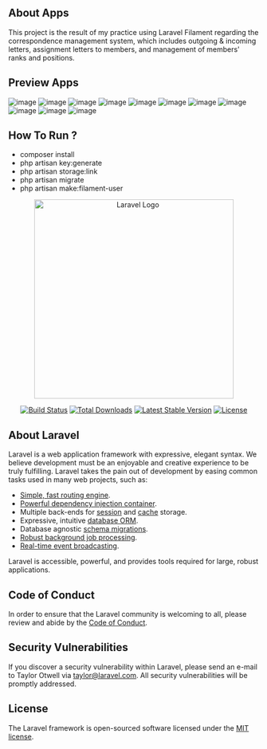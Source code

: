 ## About Apps
This project is the result of my practice using Laravel Filament regarding the correspondence management system, which includes outgoing & incoming letters, assignment letters to members, and management of members' ranks and positions.

## Preview Apps
![image](https://github.com/user-attachments/assets/4c0dd5a4-3d9d-4e79-98b9-8563dd05ec28)
![image](https://github.com/user-attachments/assets/47c58ccf-0ec2-4930-b078-f97435547087)
![image](https://github.com/user-attachments/assets/74fe12fc-b173-4aa3-b41d-12e30619e2b6)
![image](https://github.com/user-attachments/assets/821ec3a1-d7fa-4f30-a239-6b0619597962)
![image](https://github.com/user-attachments/assets/ac2c0eff-d20a-413f-ad33-2d9181ff2154)
![image](https://github.com/user-attachments/assets/65684652-7678-4291-8c6a-abcfc2022abb)
![image](https://github.com/user-attachments/assets/d8c6d174-2a43-48d4-b697-6db6b7452991)
![image](https://github.com/user-attachments/assets/02ea68e1-47a2-4e74-827e-fc9b3f75b58b)
![image](https://github.com/user-attachments/assets/501f1c96-c2b4-439d-9128-6bc7db28d523)
![image](https://github.com/user-attachments/assets/623028b0-d8e7-45a3-b36a-132dacde101b)
![image](https://github.com/user-attachments/assets/08ed2701-3bd3-40c7-ac0c-ff8bfa254a23)


## How To Run ?
- composer install
- php artisan key:generate
- php artisan storage:link
- php artisan migrate
- php artisan make:filament-user           

<p align="center"><a href="https://laravel.com" target="_blank"><img src="https://raw.githubusercontent.com/laravel/art/master/logo-lockup/5%20SVG/2%20CMYK/1%20Full%20Color/laravel-logolockup-cmyk-red.svg" width="400" alt="Laravel Logo"></a></p>

<p align="center">
<a href="https://github.com/laravel/framework/actions"><img src="https://github.com/laravel/framework/workflows/tests/badge.svg" alt="Build Status"></a>
<a href="https://packagist.org/packages/laravel/framework"><img src="https://img.shields.io/packagist/dt/laravel/framework" alt="Total Downloads"></a>
<a href="https://packagist.org/packages/laravel/framework"><img src="https://img.shields.io/packagist/v/laravel/framework" alt="Latest Stable Version"></a>
<a href="https://packagist.org/packages/laravel/framework"><img src="https://img.shields.io/packagist/l/laravel/framework" alt="License"></a>
</p>

## About Laravel

Laravel is a web application framework with expressive, elegant syntax. We believe development must be an enjoyable and creative experience to be truly fulfilling. Laravel takes the pain out of development by easing common tasks used in many web projects, such as:

- [Simple, fast routing engine](https://laravel.com/docs/routing).
- [Powerful dependency injection container](https://laravel.com/docs/container).
- Multiple back-ends for [session](https://laravel.com/docs/session) and [cache](https://laravel.com/docs/cache) storage.
- Expressive, intuitive [database ORM](https://laravel.com/docs/eloquent).
- Database agnostic [schema migrations](https://laravel.com/docs/migrations).
- [Robust background job processing](https://laravel.com/docs/queues).
- [Real-time event broadcasting](https://laravel.com/docs/broadcasting).

Laravel is accessible, powerful, and provides tools required for large, robust applications.

## Code of Conduct

In order to ensure that the Laravel community is welcoming to all, please review and abide by the [Code of Conduct](https://laravel.com/docs/contributions#code-of-conduct).

## Security Vulnerabilities

If you discover a security vulnerability within Laravel, please send an e-mail to Taylor Otwell via [taylor@laravel.com](mailto:taylor@laravel.com). All security vulnerabilities will be promptly addressed.

## License

The Laravel framework is open-sourced software licensed under the [MIT license](https://opensource.org/licenses/MIT).
